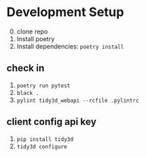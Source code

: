 # Development Setup
0. clone repo
1. Install poetry
2. Install dependencies: ``poetry install``

## check in
1. ``poetry run pytest``
2. ``black .``
3. ``pylint tidy3d_webapi --rcfile .pylintrc``

## client config api key

1. ``pip install tidy3d``
2. ``tidy3d configure``

